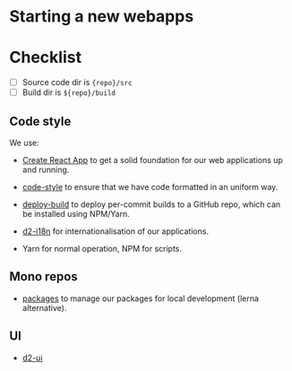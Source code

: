# Starting a new webapps

# Checklist

- [ ] Source code dir is `{repo}/src`
- [ ] Build dir is `${repo}/build`

## Code style

We use:

- [Create React App](https://github.com/facebook/create-react-app) to
  get a solid foundation for our web applications up and running.

- [code-style](https://github.com/dhis2/code-style) to ensure
  that we have code formatted in an uniform way.

- [deploy-build](https://github.com/dhis2/deploy-build) to deploy
  per-commit builds to a GitHub repo, which can be installed using
  NPM/Yarn.

- [d2-i18n](https://github.com/dhis2/d2-i18n) for internationalisation
  of our applications.

- Yarn for normal operation, NPM for scripts.

## Mono repos

- [packages](https://github.com/dhis2/packages) to manage our packages
  for local development (lerna alternative).

## UI

- [d2-ui](https://github.com/dhis2/d2-ui)
